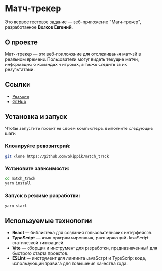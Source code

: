 # Матч-трекер

Это первое тестовое задание — веб-приложение "Матч-трекер", разработанное **Волков Евгений**.

## О проекте

Матч-трекер — это веб-приложение для отслеживания матчей в реальном времени. Пользователи могут видеть текущие матчи, информацию о командах и игроках, а также следить за их результатами.

## Ссылки

- [Резюме](https://docs.google.com/document/d/1By1onu3v978FJreLYTB9BE_AWTBkMQA2ttQqDcpumOE/edit?tab=t.0#heading=h.5x0d5h95i329)
- [GitHub](https://github.com/Skippik)

## Установка и запуск

Чтобы запустить проект на своем компьютере, выполните следующие шаги:

### Клонируйте репозиторий:

```bash
git clone https://github.com/Skippik/match_track
```

### Установите зависимости:

```bash
cd match_track
yarn install
```

### Запуск в режиме разработки:

```bash
yarn start
```

## Используемые технологии

- **React** — библиотека для создания пользовательских интерфейсов.
- **TypeScript** — язык программирования, расширяющий JavaScript статической типизацией.
- **Vite** — сборщик и инструмент для разработки, предназначенный для быстрого старта проектов.
- **ESLint** — инструмент для линтинга JavaScript и TypeScript кода, использующий правила для повышения качества кода.
